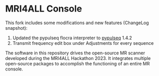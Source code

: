 # MRI4ALL Console
This fork includes some modifications and new features (ChangeLog snapshot):
1. Updated the pypulseq flocra interpreter to [pypulseq](https://github.com/imr-framework/pypulseq) 1.4.2
2. Transmit frequency edit box under Adjustments for every sequence

The software in this repository drives the open-source MR scanner developed during the MRI4ALL Hackathon 2023. It integrates multiple open-source packages to accomplish the functioning of an entire MR console.
